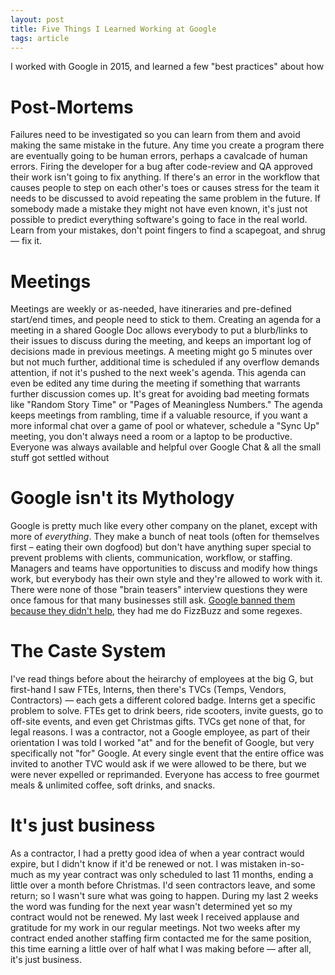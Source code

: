 ```yaml
---
layout: post
title: Five Things I Learned Working at Google
tags: article
---
```


I worked with Google in 2015, and learned a few "best practices" about how
<!--more-->
# Post-Mortems
Failures need to be investigated so you can learn from them and avoid making
the same mistake in the future. Any time you create a program there are
eventually going to be human errors, perhaps a cavalcade of human errors.
Firing the developer for a bug after code-review and QA approved their work
isn't going to fix anything. If there's an error in the workflow that causes
people to step on each other's toes or causes stress for the team it needs to
be discussed to avoid repeating the same problem in the future. If somebody
made a mistake they might not have even known, it's just not possible to
predict everything software's going to face in the real world. Learn from your
mistakes, don't point fingers to find a scapegoat, and shrug &mdash; fix it.

# Meetings
Meetings are weekly or as-needed, have itineraries and pre-defined start/end
times, and people need to stick to them. Creating an agenda for a meeting in a
shared Google Doc allows everybody to put a blurb/links to their issues to
discuss during the meeting, and keeps an important log of decisions made in
previous meetings. A meeting might go 5 minutes over but not much further,
additional time is scheduled if any overflow demands attention, if not
it's pushed to the next week's agenda. This agenda can even be edited any time
during the meeting if something that warrants further discussion comes up. It's
great for avoiding bad meeting formats like "Random Story Time" or "Pages of
Meaningless Numbers." The agenda keeps meetings from rambling, time if a
valuable resource, if you want a more informal chat over a game of pool or
whatever, schedule a "Sync Up" meeting, you don't always need a room or a
laptop to be productive. Everyone was always available and helpful over Google
Chat &amp; all the small stuff got settled without

# Google isn't its Mythology
Google is pretty much like every other company on the planet, except with more
of _everything_. They make a bunch of neat tools (often for themselves
first &ndash; eating their own dogfood) but don't have anything super special
to prevent problems with clients, communication, workflow, or staffing.
Managers and teams have opportunities to discuss and modify how things work,
but everybody has their own style and they're allowed to work with it. There
were none of those "brain teasers" interview questions they were once famous for that many
businesses still ask. [Google banned them because they didn't
help](https://io9.gizmodo.com/why-google-banned-brainteasers-from-their-interview-pro-576334070),
they had me do FizzBuzz and some regexes.

# The Caste System
I've read things before about the heirarchy of employees at the big G, but
first-hand I saw FTEs, Interns, then there's TVCs (Temps, Vendors, Contractors)
&mdash; each gets a different colored badge. Interns get a specific problem to
solve. FTEs get to drink beers, ride scooters, invite guests, go to off-site
events, and even get Christmas gifts. TVCs get none of that, for legal reasons.
I was a contractor, not a Google employee, as part of their orientation I was
told I worked "at" and for the benefit of Google, but very specifically not "for"
Google. At every single event that the entire office was invited to another TVC
would ask if we were allowed to be there, but we were never expelled or reprimanded.
Everyone has access to free gourmet meals &amp; unlimited coffee, soft drinks, and snacks.

# It's just business
As a contractor, I had a pretty good idea of when a year contract would expire,
but I didn't know if it'd be renewed or not. I was mistaken in-so-much as my
year contract was only scheduled to last 11 months, ending a little over a
month before Christmas. I'd seen contractors leave, and some return; so I
wasn't sure what was going to happen. During my last 2 weeks the word was
funding for the next year wasn't determined yet so my contract would not be
renewed. My last week I received applause and gratitude for my work in our
regular meetings. Not two weeks after my contract ended another staffing firm
contacted me for the same position, this time earning a little over of half what
I was making before &mdash; after all, it's just business.


